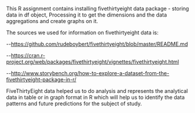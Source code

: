 This R assignment contains installing fivethirtyeight data package - storing data in df object, 
Processing it to get the dimensions and the data aggregations and create graphs on it. 

The sources we used for information on fivethirtyeight data is:

--https://github.com/rudeboybert/fivethirtyeight/blob/master/README.md

--https://cran.r-project.org/web/packages/fivethirtyeight/vignettes/fivethirtyeight.html

--http://www.storybench.org/how-to-explore-a-dataset-from-the-fivethirtyeight-package-in-r/

FiveThirtyEight data helped us to do analysis and represents the analytical data in table or in graph format in R which will help us to identify the data patterns and future predictions for the subject of study. 
